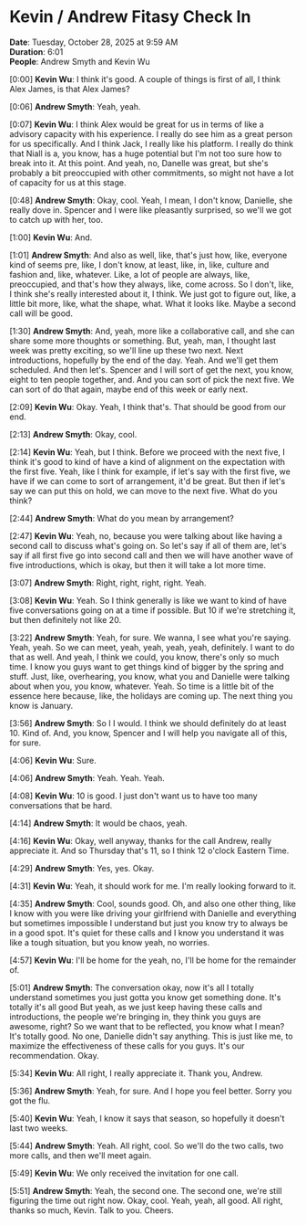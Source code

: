 # Kevin / Andrew Fitasy Check In
**Date**: Tuesday, October 28, 2025 at 9:59 AM  
**Duration**: 6:01  
**People**: Andrew Smyth and Kevin Wu

[0:00] **Kevin Wu**: I think it's good. A couple of things is first of all, I think Alex James, is that Alex James?

[0:06] **Andrew Smyth**: Yeah, yeah.

[0:07] **Kevin Wu**: I think Alex would be great for us in terms of like a advisory capacity with his experience. I really do see him as a great person for us specifically. And I think Jack, I really like his platform. I really do think that Niall is a, you know, has a huge potential but I'm not too sure how to break into it. At this point. And yeah, no, Danelle was great, but she's probably a bit preoccupied with other commitments, so might not have a lot of capacity for us at this stage.

[0:48] **Andrew Smyth**: Okay, cool. Yeah, I mean, I don't know, Danielle, she really dove in. Spencer and I were like pleasantly surprised, so we'll we got to catch up with her, too.

[1:00] **Kevin Wu**: And.

[1:01] **Andrew Smyth**: And also as well, like, that's just how, like, everyone kind of seems pre, like, I don't know, at least, like, in, like, culture and fashion and, like, whatever. Like, a lot of people are always, like, preoccupied, and that's how they always, like, come across. So I don't, like, I think she's really interested about it, I think. We just got to figure out, like, a little bit more, like, what the shape, what. What it looks like. Maybe a second call will be good.

[1:30] **Andrew Smyth**: And, yeah, more like a collaborative call, and she can share some more thoughts or something. But, yeah, man, I thought last week was pretty exciting, so we'll line up these two next. Next introductions, hopefully by the end of the day. Yeah. And we'll get them scheduled. And then let's. Spencer and I will sort of get the next, you know, eight to ten people together, and. And you can sort of pick the next five. We can sort of do that again, maybe end of this week or early next.

[2:09] **Kevin Wu**: Okay. Yeah, I think that's. That should be good from our end.

[2:13] **Andrew Smyth**: Okay, cool.

[2:14] **Kevin Wu**: Yeah, but I think. Before we proceed with the next five, I think it's good to kind of have a kind of alignment on the expectation with the first five. Yeah, like I think for example, if let's say with the first five, we have if we can come to sort of arrangement, it'd be great. But then if let's say we can put this on hold, we can move to the next five. What do you think?

[2:44] **Andrew Smyth**: What do you mean by arrangement?

[2:47] **Kevin Wu**: Yeah, no, because you were talking about like having a second call to discuss what's going on. So let's say if all of them are, let's say if all first five go into second call and then we will have another wave of five introductions, which is okay, but then it will take a lot more time.

[3:07] **Andrew Smyth**: Right, right, right, right. Yeah.

[3:08] **Kevin Wu**: Yeah. So I think generally is like we want to kind of have five conversations going on at a time if possible. But 10 if we're stretching it, but then definitely not like 20.

[3:22] **Andrew Smyth**: Yeah, for sure. We wanna, I see what you're saying. Yeah, yeah. So we can meet, yeah, yeah, yeah, yeah, definitely. I want to do that as well. And yeah, I think we could, you know, there's only so much time. I know you guys want to get things kind of bigger by the spring and stuff. Just, like, overhearing, you know, what you and Danielle were talking about when you, you know, whatever. Yeah. So time is a little bit of the essence here because, like, the holidays are coming up. The next thing you know is January.

[3:56] **Andrew Smyth**: So I I would. I think we should definitely do at least 10. Kind of. And, you know, Spencer and I will help you navigate all of this, for sure.

[4:06] **Kevin Wu**: Sure.

[4:06] **Andrew Smyth**: Yeah. Yeah. Yeah.

[4:08] **Kevin Wu**: 10 is good. I just don't want us to have too many conversations that be hard.

[4:14] **Andrew Smyth**: It would be chaos, yeah.

[4:16] **Kevin Wu**: Okay, well anyway, thanks for the call Andrew, really appreciate it. And so Thursday that's 11, so I think 12 o'clock Eastern Time.

[4:29] **Andrew Smyth**: Yes, yes. Okay.

[4:31] **Kevin Wu**: Yeah, it should work for me. I'm really looking forward to it.

[4:35] **Andrew Smyth**: Cool, sounds good. Oh, and also one other thing, like I know with you were like driving your girlfriend with Danielle and everything but sometimes impossible I understand but just you know try to always be in a good spot. It's quiet for these calls and I know you understand it was like a tough situation, but you know yeah, no worries.

[4:57] **Kevin Wu**: I'll be home for the yeah, no, I'll be home for the remainder of.

[5:01] **Andrew Smyth**: The conversation okay, now it's all I totally understand sometimes you just gotta you know get something done. It's totally it's all good But yeah, as we just keep having these calls and introductions, the people we're bringing in, they think you guys are awesome, right? So we want that to be reflected, you know what I mean? It's totally good. No one, Danielle didn't say anything. This is just like me, to maximize the effectiveness of these calls for you guys. It's our recommendation. Okay.

[5:34] **Kevin Wu**: All right, I really appreciate it. Thank you, Andrew.

[5:36] **Andrew Smyth**: Yeah, for sure. And I hope you feel better. Sorry you got the flu.

[5:40] **Kevin Wu**: Yeah, I know it says that season, so hopefully it doesn't last two weeks.

[5:44] **Andrew Smyth**: Yeah. All right, cool. So we'll do the two calls, two more calls, and then we'll meet again.

[5:49] **Kevin Wu**: We only received the invitation for one call.

[5:51] **Andrew Smyth**: Yeah, the second one. The second one, we're still figuring the time out right now. Okay, cool. Yeah, yeah, all good. All right, thanks so much, Kevin. Talk to you. Cheers.